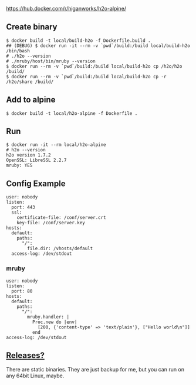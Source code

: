 
https://hub.docker.com/r/higanworks/h2o-alpine/

## Create binary

```
$ docker build -t local/build-h2o -f Dockerfile.build .
## (DEBUG) $ docker run -it --rm -v `pwd`/build:/build local/build-h2o /bin/bash
# ./h2o --version
# ./mruby/host/bin/mruby --version
$ docker run --rm -v `pwd`/build:/build local/build-h2o cp /h2o/h2o /build/
$ docker run --rm -v `pwd`/build:/build local/build-h2o cp -r /h2o/share /build/
```

## Add to alpine

```
$ docker build -t local/h2o-alpine -f Dockerfile .
```

## Run

```
$ docker run -it --rm local/h2o-alpine
# h2o --version
h2o version 1.7.2
OpenSSL: LibreSSL 2.2.7
mruby: YES
```

## Config Example

```
user: nobody
listen:
  port: 443
  ssl:
    certificate-file: /conf/server.crt
    key-file: /conf/server.key
hosts:
  default:
    paths:
      "/":
        file.dir: /vhosts/default
  access-log: /dev/stdout
```

### mruby

```
user: nobody
listen:
  port: 80
hosts:
  default:
    paths:
      "/":
        mruby.handler: |
          Proc.new do |env|
            [200, {'content-type' => 'text/plain'}, ["Hello world\n"]]
          end
access-log: /dev/stdout
```



## [Releases?](https://github.com/higanworks/docker-h2o-alpine/releases)

There are static binaries. They are just backup for me, but you can run on any 64bit Linux, maybe.
